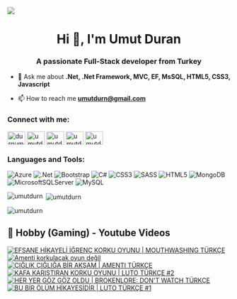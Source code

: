 ![](https://komarev.com/ghpvc/?username=umutdurn&color=blue)
<h1 align="center">Hi 👋, I'm Umut Duran</h1>
<h3 align="center">A passionate Full-Stack developer from Turkey</h3>

- 💬 Ask me about **.Net, .Net Framework, MVC, EF, MsSQL,  HTML5, CSS3,  Javascript**

- 📫 How to reach me **umutdurn@gmail.com**

<h3 align="left">Connect with me:</h3>
<p align="left">
<a href="https://twitter.com/durnumut" target="blank"><img align="center" src="https://raw.githubusercontent.com/rahuldkjain/github-profile-readme-generator/master/src/images/icons/Social/twitter.svg" alt="durnumut" height="30" width="40" /></a>
<a href="https://linkedin.com/in/umutdurn" target="blank"><img align="center" src="https://raw.githubusercontent.com/rahuldkjain/github-profile-readme-generator/master/src/images/icons/Social/linked-in-alt.svg" alt="umutdurn" height="30" width="40" /></a>
<a href="https://fb.com/umutdurn" target="blank"><img align="center" src="https://raw.githubusercontent.com/rahuldkjain/github-profile-readme-generator/master/src/images/icons/Social/facebook.svg" alt="umutdurn" height="30" width="40" /></a>
<a href="https://instagram.com/umutdurn" target="blank"><img align="center" src="https://raw.githubusercontent.com/rahuldkjain/github-profile-readme-generator/master/src/images/icons/Social/instagram.svg" alt="umutdurn" height="30" width="40" /></a>
<a href="https://www.youtube.com/c/umutdrn" target="blank"><img align="center" src="https://raw.githubusercontent.com/rahuldkjain/github-profile-readme-generator/master/src/images/icons/Social/youtube.svg" alt="umutdrn" height="30" width="40" /></a>
</p>

<h3 align="left">Languages and Tools:</h3>

![Azure](https://img.shields.io/badge/azure-%230072C6.svg?style=for-the-badge&logo=microsoftazure&logoColor=white)
  ![.Net](https://img.shields.io/badge/.NET-5C2D91?style=for-the-badge&logo=.net&logoColor=white)
  ![Bootstrap](https://img.shields.io/badge/bootstrap-%238511FA.svg?style=for-the-badge&logo=bootstrap&logoColor=white)
  ![C#](https://img.shields.io/badge/c%23-%23239120.svg?style=for-the-badge&logo=csharp&logoColor=white)
  ![CSS3](https://img.shields.io/badge/css3-%231572B6.svg?style=for-the-badge&logo=css3&logoColor=white)
  ![SASS](https://img.shields.io/badge/SASS-hotpink.svg?style=for-the-badge&logo=SASS&logoColor=white)
  ![HTML5](https://img.shields.io/badge/html5-%23E34F26.svg?style=for-the-badge&logo=html5&logoColor=white)
  ![MongoDB](https://img.shields.io/badge/MongoDB-%234ea94b.svg?style=for-the-badge&logo=mongodb&logoColor=white)
  ![MicrosoftSQLServer](https://img.shields.io/badge/Microsoft%20SQL%20Server-CC2927?style=for-the-badge&logo=microsoft%20sql%20server&logoColor=white)
  ![MySQL](https://img.shields.io/badge/mysql-4479A1.svg?style=for-the-badge&logo=mysql&logoColor=white)

<p><img align="left" src="https://github-readme-stats.vercel.app/api/top-langs?username=umutdurn&show_icons=true&locale=en&layout=compact" alt="umutdurn" /></p>

<p>&nbsp;<img align="center" src="https://github-readme-stats.vercel.app/api?username=umutdurn&show_icons=true&locale=en" alt="umutdurn" /></p>

<p><img align="center" src="https://github-readme-streak-stats.herokuapp.com/?user=umutdurn&" alt="umutdurn" /></p>

<summary><h2>📸 Hobby (Gaming) - Youtube Videos</h2></summary>

<!-- BEGIN YOUTUBE-CARDS -->
[![EFSANE HİKAYELİ İĞRENÇ KORKU OYUNU | MOUTHWASHING TÜRKÇE](https://ytcards.demolab.com/?id=cOWAIzuu6Tg&title=EFSANE+H%C4%B0KAYEL%C4%B0+%C4%B0%C4%9EREN%C3%87+KORKU+OYUNU+%7C+MOUTHWASHING+T%C3%9CRK%C3%87E&lang=en&timestamp=1756746006&background_color=%230d1117&title_color=%23ffffff&stats_color=%23dedede&max_title_lines=1&width=250&border_radius=5 "EFSANE HİKAYELİ İĞRENÇ KORKU OYUNU | MOUTHWASHING TÜRKÇE")](https://www.youtube.com/watch?v=cOWAIzuu6Tg)
[![Amenti korkulacak oyun değil](https://ytcards.demolab.com/?id=_ly_tJ9kYPA&title=Amenti+korkulacak+oyun+de%C4%9Fil&lang=en&timestamp=1756720761&background_color=%230d1117&title_color=%23ffffff&stats_color=%23dedede&max_title_lines=1&width=250&border_radius=5 "Amenti korkulacak oyun değil")](https://www.youtube.com/shorts/_ly_tJ9kYPA)
[![ÇIĞLIK ÇIĞLIĞA BİR AKŞAM | AMENTI TÜRKÇE](https://ytcards.demolab.com/?id=pNiYTGbHly8&title=%C3%87I%C4%9ELIK+%C3%87I%C4%9ELI%C4%9EA+B%C4%B0R+AK%C5%9EAM+%7C+AMENTI+T%C3%9CRK%C3%87E&lang=en&timestamp=1756652485&background_color=%230d1117&title_color=%23ffffff&stats_color=%23dedede&max_title_lines=1&width=250&border_radius=5 "ÇIĞLIK ÇIĞLIĞA BİR AKŞAM | AMENTI TÜRKÇE")](https://www.youtube.com/watch?v=pNiYTGbHly8)
[![KAFA KARIŞTIRAN KORKU OYUNU | LUTO TÜRKÇE #2](https://ytcards.demolab.com/?id=6yljhH_YQG8&title=KAFA+KARI%C5%9ETIRAN+KORKU+OYUNU+%7C+LUTO+T%C3%9CRK%C3%87E+%232&lang=en&timestamp=1756566019&background_color=%230d1117&title_color=%23ffffff&stats_color=%23dedede&max_title_lines=1&width=250&border_radius=5 "KAFA KARIŞTIRAN KORKU OYUNU | LUTO TÜRKÇE #2")](https://www.youtube.com/watch?v=6yljhH_YQG8)
[![HER YER GÖZ GÖZ OLDU | BROKENLORE: DON'T WATCH TÜRKÇE](https://ytcards.demolab.com/?id=VD8MQ92dMU8&title=HER+YER+G%C3%96Z+G%C3%96Z+OLDU+%7C+BROKENLORE%3A+DON%27T+WATCH+T%C3%9CRK%C3%87E&lang=en&timestamp=1756486845&background_color=%230d1117&title_color=%23ffffff&stats_color=%23dedede&max_title_lines=1&width=250&border_radius=5 "HER YER GÖZ GÖZ OLDU | BROKENLORE: DON'T WATCH TÜRKÇE")](https://www.youtube.com/watch?v=VD8MQ92dMU8)
[![BU BİR ÖLÜM HİKAYESİDİR | LUTO TÜRKÇE #1](https://ytcards.demolab.com/?id=Avsx-bwa5Fc&title=BU+B%C4%B0R+%C3%96L%C3%9CM+H%C4%B0KAYES%C4%B0D%C4%B0R+%7C+LUTO+T%C3%9CRK%C3%87E+%231&lang=en&timestamp=1756393228&background_color=%230d1117&title_color=%23ffffff&stats_color=%23dedede&max_title_lines=1&width=250&border_radius=5 "BU BİR ÖLÜM HİKAYESİDİR | LUTO TÜRKÇE #1")](https://www.youtube.com/watch?v=Avsx-bwa5Fc)
<!-- END YOUTUBE-CARDS -->
